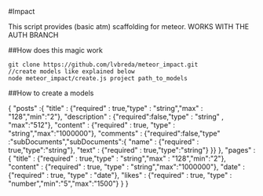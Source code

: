 #Impact

This script provides (basic atm) scaffolding for meteor. 
WORKS WITH THE AUTH BRANCH

##How does this magic work

    git clone https://github.com/lvbreda/meteor_impact.git 
    //create models like explained below
    node meteor_impact/create.js project path_to_models

##How to create a models

   {
	"posts" :{
		 "title" : {"required" : true,"type" : "string","max" : "128","min":"2"},
		"description" : {"required":false,"type" : "string" , "max":"512"},
		"content" : {"required" : true, "type" : "string","max":"1000000"},
		"comments" : {"required":false,"type" :"subDocuments","subDocuments":{
			"name" : {"required" : true,"type":"string"},
			"text" : {"required" : true,"type":"string"}
		}}
	},
	"pages" :{
		"title" : {"required" : true,"type" : "string","max" : "128","min":"2"},
		"content" : {"required" : true, "type" : "string","max":"1000000"},
		"date" : {"required" : true, "type" : "date"},
		"likes" : {"required" : true, "type" : "number","min":"5","max":"1500"}
	}
   }
